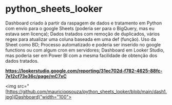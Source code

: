 # python_sheets_looker

Dashboard criado à partir da raspagem de dados e tratamento em Python com envio para o google Sheets (poderia ser para o BigQuery, mas eu estava sem licença);
  Dados tratados com remoção de duplicados, vários regex para atualizar uma coluna baseada em uma def (função).
Uso da Sheet como BD;
Processo automatizado e poderia ser inserido no google functions ou com algum cron em servidores;
Dashboard em Looker Studio, mas poderia ser em Power BI com a mesma facilidade de obtenção dos dados tratados.

**https://lookerstudio.google.com/reporting/31ec702d-f782-4625-88fc-7e12cf73e36c/page/mC7xC**

<img src="[https://github.com/mauricioqsouza/python_sheets_looker/blob/main/dash1.jpg](Dashboard)"width="100"> 
